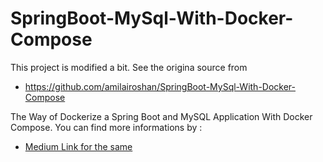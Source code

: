 # SpringBoot-MySql-With-Docker-Compose

This project is modified a bit. See the origina source from 
- https://github.com/amilairoshan/SpringBoot-MySql-With-Docker-Compose


The Way of Dockerize a Spring Boot and MySQL Application With Docker Compose.
You can find more informations by : 
- [Medium Link for the same ](https://medium.com/thefreshwrites/the-way-of-dockerize-a-spring-boot-and-mysql-application-with-docker-compose-de2fc03c6a42)
